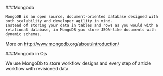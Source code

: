 ###Mongodb

    MongoDB is an open source, document-oriented database designed with both scalability and developer agility in mind. 
    Instead of storing your data in tables and rows as you would with a relational database, in MongoDB you store JSON-like documents with dynamic schemas.

More on http://www.mongodb.org/about/introduction/


###Mongodb in Ojs

We use MongoDb to store workflow designs and every step of article workflow with revisioned data. 